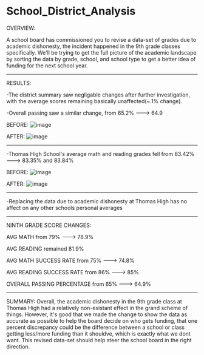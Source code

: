 # School_District_Analysis

OVERVIEW:

A school board has commissioned you to revise a data-set of grades due to academic dishonesty, the incident happened in the 9th grade classes specifically. We'll be trying to get the full picture of the academic landscape by sorting the data by grade, school, and school type to get a better idea of funding for the next school year.

---

RESULTS:

-The district summary saw negligable changes after further investigation, with the average scores remaining basically unaffected(~.1% change).

-Overall passing saw a similar change, from 65.2% ---> 64.9

BEFORE: ![image](https://user-images.githubusercontent.com/105184244/178848276-83c7aaa1-8cb7-4461-9597-615d340b4803.png)

AFTER: ![image](https://user-images.githubusercontent.com/105184244/178848114-023c26cd-e663-4df3-a9b8-2acc138cb42c.png)

---

-Thomas High School's average math and reading grades fell from 83.42% ---> 83.35% and 83.84% 

BEFORE: ![image](https://user-images.githubusercontent.com/105184244/178850602-c2cbc3ea-6bf2-4e24-8fa7-833d3be5ae63.png)

AFTER: ![image](https://user-images.githubusercontent.com/105184244/178850336-7e51b926-7e20-4d61-954f-e4358da2d752.png)

---

-Replacing the data due to academic dishonesty at Thomas High has no affect on any other schools personal averages

---

NINTH GRADE SCORE CHANGES:

AVG MATH from 79% ---> 78.9%

AVG READING remained 81.9%

AVG MATH SUCCESS RATE from 75% ---> 74.8%

AVG READING SUCCESS RATE from 86% ---> 85%

OVERALL PASSING PERCENTAGE from 65% ---> 64.9%

---

SUMMARY:
Overall, the academic dishonesty in the 9th grade class at Thomas High had a relatively non-existant effect in the grand scheme of things. However, it's good that we made the change to show the data as accurate as possible to help the board decide on who gets funding, that one percent discrepancy could be the difference between a school or class getting less/more funding than it shouldve, which is exactly what we dont want. This revised data-set should help steer the school board in the right direction.    

